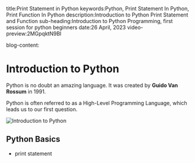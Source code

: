 title:Print Statement in Python
keywords:Python, Print Statement In Python, Print Function In Python
description:Introduction to Python Print Statement and Function
sub-heading:Introduction to Python Programming, first session for python beginners
date:26 April, 2023
video-preview:2MGpqktN9BI

blog-content:
# Introduction to Python
Python is no doubt an amazing language. It was created by **Guido Van Rossum** in 1991.

Python is often referred to as a High-Level Programming Language, which leads us to our first question.

<img src="https://raw.githubusercontent.com/hemansnation/God-Level-Data-Science-ML-Full-Stack/master/images/components.png" alt="Introduction to Python" />

## Python Basics

- print statement
